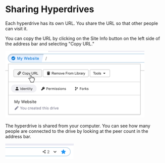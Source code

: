 # Sharing Hyperdrives

Each hyperdrive has its own URL. You share the URL so that other people can visit it.

You can copy the URL by clicking on the Site Info button on the left side of the address bar and selecting "Copy URL."

![](../.gitbook/assets/copy-url.png)

The hyperdrive is shared from your computer. You can see how many people are connected to the drive by looking at the peer count in the address bar.

![This drive has two peers connected.](../.gitbook/assets/peer-count.png)
